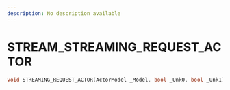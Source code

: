 ```yaml
---
description: No description available 
---
```


# STREAM\_STREAMING_REQUEST_ACTOR

```cpp
void STREAMING_REQUEST_ACTOR(ActorModel _Model, bool _Unk0, bool _Unk1);
```